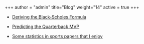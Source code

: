 +++
author = "admin"
title="Blog"
weight="14"
active = true
+++

* [Deriving the Black-Scholes Formula](pdf/blog/Deriving_the_Black_Scholes_Formula.pdf)

* [Predicting the Quarterback MVP](pdf/blog/Predicting_the_Quarterback_MVP.pdf)

* [Some statistics in sports papers that I enjoy](/statistics_in_sports_papers/)

<!---
* [How to Choose a Wife: A Generalization of the Secretary Problem for Top-k Selection](pdf/blog/How_to_Choose_a_Wife.pdf)

* [An R Squared Lesson from a Walk through Manhattan](pdf/blog/An_R2_Lesson_from_a_walk_through_Manhattan.pdf)

* [Notes on Mixed Effects Model Estimation](pdf/blog/Mixed_Effects_Model_Estimation.pdf)

* [Notes on Arrow's Impossibility Theorem (voting theory)](pdf/blog/Arrows_Impossibility_Theorem.pdf)

* [Introducing xCTRL: A Probabilistic Approach to Pitch Location Accuracy](https://wsb.wharton.upenn.edu/introducing-xctrl-a-probabilistic-approach-to-pitch-location-accuracy/)

* [NFL Big Data Bowl 2022 Finalist: Optimal Run Path for Kick Returners](https://operations.nfl.com/gameday/analytics/big-data-bowl/2022-big-data-bowl-video-gallery-recap) 

--->





<!---
* [Some books and papers that I enjoy(/books_and_papers/)
--->

<!--- 
* [NFL Big Data Bowl 2025 Finalist:](https://operations.nfl.com/gameday/analytics/big-data-bowl/2025-big-data-bowl-finalists/) [Safety Entropy](https://www.kaggle.com/code/colejacobson/safety-entropy)
    * [slides](pdf/talks/slides_BigDataBowl2025_SafetyEntropy.pdf)

# LOCAL VERSION OF THE BDB ENTRY
[Safety Entropy](pdf/safety_entropy_local/safety_entropy.html)

[NFL Big Data Bowl 2025:](https://www.kaggle.com/competitions/nfl-big-data-bowl-2025)

* [NFL Big Data Bowl 2022 Finalist:](https://operations.nfl.com/gameday/analytics/big-data-bowl/2022-big-data-bowl-video-gallery-recap) [Optimal Run Path for Kick Returners](https://www.kaggle.com/code/tainguyen7597/optimal-run-path-for-kick-returners)
-->

